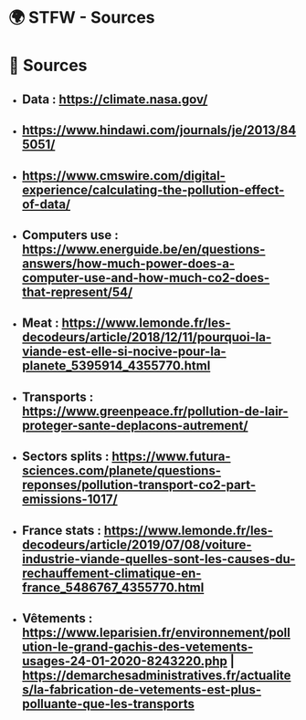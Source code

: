 # 🌍 STFW - Sources
# 📄 Sources
* ## Data : https://climate.nasa.gov/
* ## https://www.hindawi.com/journals/je/2013/845051/
* ## https://www.cmswire.com/digital-experience/calculating-the-pollution-effect-of-data/
* ## Computers use : https://www.energuide.be/en/questions-answers/how-much-power-does-a-computer-use-and-how-much-co2-does-that-represent/54/
* ## Meat : https://www.lemonde.fr/les-decodeurs/article/2018/12/11/pourquoi-la-viande-est-elle-si-nocive-pour-la-planete_5395914_4355770.html
* ## Transports : https://www.greenpeace.fr/pollution-de-lair-proteger-sante-deplacons-autrement/
* ## Sectors splits : https://www.futura-sciences.com/planete/questions-reponses/pollution-transport-co2-part-emissions-1017/
* ## France stats : https://www.lemonde.fr/les-decodeurs/article/2019/07/08/voiture-industrie-viande-quelles-sont-les-causes-du-rechauffement-climatique-en-france_5486767_4355770.html

* ## Vêtements : https://www.leparisien.fr/environnement/pollution-le-grand-gachis-des-vetements-usages-24-01-2020-8243220.php | https://demarchesadministratives.fr/actualites/la-fabrication-de-vetements-est-plus-polluante-que-les-transports